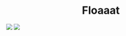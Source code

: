 <h1 align="center">Floaaat</h1>

<img src="https://skillicons.dev/icons?i=py,fastapi,rust,html,css,sass,git,github" />
<img src="https://streak-stats.demolab.com?user=floaaat&theme=github-dark-blue&hide_border=true&hide_longest_streak=true&border_radius=10"/>
